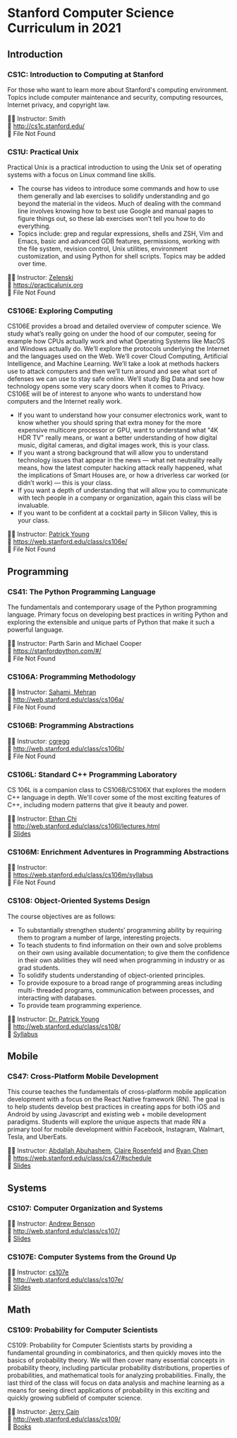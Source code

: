 # Stanford Computer Science Curriculum in 2021
## Introduction
### CS1C: Introduction to Computing at Stanford
For those who want to learn more about Stanford's computing environment. Topics include computer maintenance and security, computing resources, Internet privacy, and copyright law.   

🧑‍🏫 Instructor: Smith  
🔗 http://cs1c.stanford.edu/  
📄 File Not Found  
### CS1U: Practical Unix
Practical Unix is a practical introduction to using the Unix set of operating systems with a focus on Linux command line skills.  
* The course has videos to introduce some commands and how to use them generally and lab exercises to solidify understanding and go beyond the material in the videos. Much of dealing with the command line involves knowing how to best use Google and manual pages to figure things out, so these lab exercises won't tell you how to do everything.  
* Topics include: grep and regular expressions, shells and ZSH, Vim and Emacs, basic and advanced GDB features, permissions, working with the file system, revision control, Unix utilities, environment customization, and using Python for shell scripts. Topics may be added over time.  

🧑‍🏫 Instructor: [Zelenski](http://cs.stanford.edu/~zelenski)  
🔗 https://practicalunix.org  
📄 File Not Found  
### CS106E: Exploring Computing	
CS106E provides a broad and detailed overview of computer science. We study what’s really going on under the hood of our computer, seeing for example how CPUs actually work and what Operating Systems like MacOS and Windows actually do. We’ll explore the protocols underlying the Internet and the languages used on the Web. We’ll cover Cloud Computing, Artificial Intelligence, and Machine Learning. We’ll take a look at methods hackers use to attack computers and then we’ll turn around and see what sort of defenses we can use to stay safe online. We’ll study Big Data and see how technology opens some very scary doors when it comes to Privacy.  
CS106E will be of interest to anyone who wants to understand how computers and the Internet really work.  
* If you want to understand how your consumer electronics work, want to know whether you should spring that extra money for the more expensive multicore processor or GPU, want to understand what "4K HDR TV" really means, or want a better understanding of how digital music, digital cameras, and digital images work, this is your class.  
* If you want a strong background that will allow you to understand technology issues that appear in the news — what net neutrality really means, how the latest computer hacking attack really happened, what the implications of Smart Houses are, or how a driverless car worked (or didn’t work) — this is your class.  
* If you want a depth of understanding that will allow you to communicate with tech people in a company or organization, again this class will be invaluable.
* If you want to be confident at a cocktail party in Silicon Valley, this is your class.  

🧑‍🏫 Instructor: [Patrick Young](http://stanford.edu/~psyoung/)   
🔗 https://web.stanford.edu/class/cs106e/   
📄 File Not Found  
## Programming
### CS41: The Python Programming Language
The fundamentals and contemporary usage of the Python programming language. Primary focus on developing best practices in writing Python and exploring the extensible and unique parts of Python that make it such a powerful language.  

🧑‍🏫 Instructor: Parth Sarin and Michael Cooper   
🔗 https://stanfordpython.com/#/  
📄 File Not Found  
### CS106A: Programming Methodology
🧑‍🏫 Instructor: [Sahami, Mehran](mailto:nick.parlante@cs)    
🔗 http://web.stanford.edu/class/cs106a/  
📄 File Not Found  
### CS106B: Programming Abstractions  
🧑‍🏫 Instructor: [cgregg](mailto:cgregg@stanford.edu)    
🔗 http://web.stanford.edu/class/cs106b/  
📄 File Not Found
### CS106L: Standard C++ Programming Laboratory	
CS 106L is a companion class to CS106B/CS106X that explores the modern C++ language in depth. We'll cover some of the most exciting features of C++, including modern patterns that give it beauty and power.  

👩‍🏫 Instructor: [Ethan Chi](mailto:mailto://cs106l-win2021-staff@lists.stanford.edu)    
🔗 http://web.stanford.edu/class/cs106l/lectures.html  
📄 [Slides](https://github.com/housecricket/Stanford-Computer-Science-Curriculum/tree/main/CS106L)
### CS106M: Enrichment Adventures in Programming Abstractions	
🧑‍🏫 Instructor:     
🔗 https://web.stanford.edu/class/cs106m/syllabus  
📄 File Not Found
### CS108: Object-Oriented Systems Design
The course objectives are as follows:
* To substantially strengthen students’ programming ability by requiring them to program a number of large, interesting projects.  
* To teach students to find information on their own and solve problems on their own using available documentation; to give them the confidence in their own abilities they will need when programming in industry or as grad students.  
* To solidify students understanding of object-oriented principles.  
* To provide exposure to a broad range of programming areas including multi- threaded programs, communication between processes, and interacting with databases.  
* To provide team programming experience.  

🧑‍🏫 Instructor: [Dr. Patrick Young](https://web.stanford.edu/~psyoung/)      
🔗 http://web.stanford.edu/class/cs108/    
📄 [Syllabus](https://github.com/housecricket/Stanford-Computer-Science-Curriculum/tree/main/CS108)  
## Mobile
### CS47: Cross-Platform Mobile Development
This course teaches the fundamentals of cross-platform mobile application development with a focus on the React Native framework (RN). The goal is to help students develop best practices in creating apps for both iOS and Android by using Javascript and existing web + mobile development paradigms. Students will explore the unique aspects that made RN a primary tool for mobile development within Facebook, Instagram, Walmart, Tesla, and UberEats.  

🧑‍🏫 Instructor: [Abdallah Abuhashem](mailto:aabuhash@stanford.edu), [Claire Rosenfeld](mailto:clairero@stanford.edu) and [Ryan Chen](mailto:rjc45@stanford.edu)     
🔗 https://web.stanford.edu/class/cs47/#schedule   
📄 [Slides](https://github.com/housecricket/Stanford-Computer-Science-Curriculum/tree/main/CS47)    
## Systems
### CS107: Computer Organization and Systems
🧑‍🏫 Instructor: [Andrew Benson](https://adbenson.dev)      
🔗 http://web.stanford.edu/class/cs107/   
📄 [Slides]()  
### CS107E: Computer Systems from the Ground Up
🧑‍🏫 Instructor: [cs107e](mailto:cs107e@cs.stanford.edu)      
🔗 http://web.stanford.edu/class/cs107e/    
📄 [Slides]()  
## Math
### CS109: Probability for Computer Scientists	
CS109: Probability for Computer Scientists starts by providing a fundamental grounding in combinatorics, and then quickly moves into the basics of probability theory. We will then cover many essential concepts in probability theory, including particular probability distributions, properties of probabilities, and mathematical tools for analyzing probabilities. Finally, the last third of the class will focus on data analysis and machine learning as a means for seeing direct applications of probability in this exciting and quickly growing subfield of computer science.  

🧑‍🏫 Instructor: [Jerry Cain](mailto:jerry@cs.stanford.edu)      
🔗 http://web.stanford.edu/class/cs109/      
📄 [Books]()  